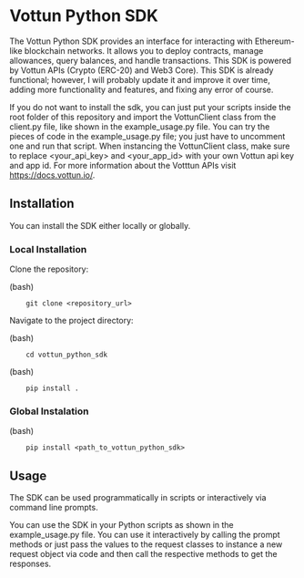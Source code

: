 # Vottun Python SDK

The Vottun Python SDK provides an interface for interacting with Ethereum-like blockchain networks. It allows you to deploy contracts, manage allowances, query balances, and handle transactions. This SDK is powered by Vottun APIs (Crypto (ERC-20) and Web3 Core). This SDK is already functional; however, I will probably update it and improve it over time, adding more functionality and features, and fixing any error of course.

If you do not want to install the sdk, you can just put your scripts inside the root folder of this repository and import the VottunClient class from the client.py file, like shown in the example_usage.py file. You can try the pieces of code in the example_usage.py file; you just have to uncomment one and run that script. When instancing the VottunClient class, make sure to replace <your_api_key> and <your_app_id> with your own Vottun api key and app id. For more information about the Votttun APIs visit https://docs.vottun.io/.


## Installation

You can install the SDK either locally or globally.


### Local Installation

Clone the repository:

(bash)

        git clone <repository_url>

Navigate to the project directory:

(bash)

        cd vottun_python_sdk

(bash)

        pip install .


### Global Instalation

(bash)

        pip install <path_to_vottun_python_sdk>


## Usage

The SDK can be used programmatically in scripts or interactively via command line prompts.

You can use the SDK in your Python scripts as shown in the example_usage.py file. You can use it interactively by calling the prompt methods or just pass the values to the request classes to instance a new request object via code and then call the respective methods to get the responses.
